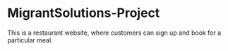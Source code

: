 # MigrantSolutions-Project

This is a restaurant website, where customers can sign up and book for a particular meal.
